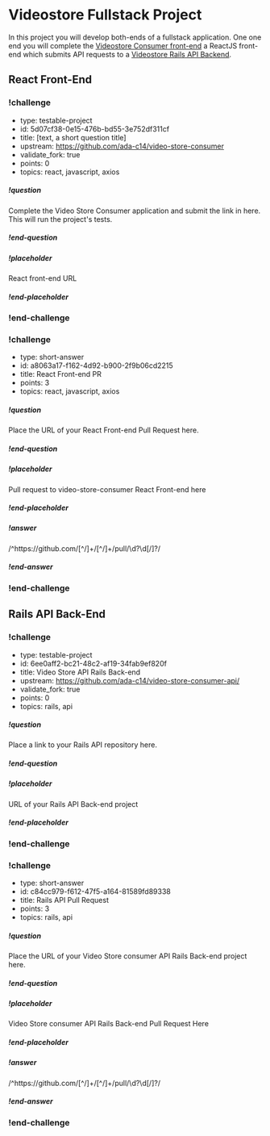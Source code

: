 # Videostore Fullstack Project

In this project you will develop both-ends of a fullstack application.  One one end you will complete the [Videostore Consumer front-end](https://github.com/ada-c14/video-store-consumer) a ReactJS front-end which submits API requests to a [Videostore Rails API Backend](https://github.com/ada-c14/video-store-consumer-api/).


## React Front-End

<!-- >>>>>>>>>>>>>>>>>>>>>> BEGIN CHALLENGE >>>>>>>>>>>>>>>>>>>>>> -->
<!-- Replace everything in square brackets [] and remove brackets  -->

### !challenge

* type: testable-project
* id: 5d07cf38-0e15-476b-bd55-3e752df311cf
* title: [text, a short question title]
* upstream: https://github.com/ada-c14/video-store-consumer
* validate_fork: true
* points: 0
* topics: react, javascript, axios

##### !question

Complete the Video Store Consumer application and submit the link in here.  This will run the project's tests.

##### !end-question

##### !placeholder

React front-end URL

##### !end-placeholder

<!-- other optional sections -->
<!-- !hint - !end-hint (markdown, hidden, students click to view) -->
<!-- !rubric - !end-rubric (markdown, instructors can see while scoring a checkpoint) -->
<!-- !explanation - !end-explanation (markdown, students can see after answering correctly) -->

### !end-challenge

<!-- ======================= END CHALLENGE ======================= -->

<!-- >>>>>>>>>>>>>>>>>>>>>> BEGIN CHALLENGE >>>>>>>>>>>>>>>>>>>>>> -->
<!-- Replace everything in square brackets [] and remove brackets  -->

### !challenge

* type: short-answer
* id: a8063a17-f162-4d92-b900-2f9b06cd2215
* title: React Front-end PR
* points: 3
* topics: react, javascript, axios

##### !question

Place the URL of your React Front-end Pull Request here.

##### !end-question

##### !placeholder

Pull request to video-store-consumer React Front-end here

##### !end-placeholder

##### !answer

/^https:\/\/github\.com\/[^\/]+\/[^\/]+\/pull\/\d?\d[\/]?/

##### !end-answer

<!-- other optional sections -->
<!-- !hint - !end-hint (markdown, hidden, students click to view) -->
<!-- !rubric - !end-rubric (markdown, instructors can see while scoring a checkpoint) -->
<!-- !explanation - !end-explanation (markdown, students can see after answering correctly) -->

### !end-challenge

<!-- ======================= END CHALLENGE ======================= -->

## Rails API Back-End

<!-- >>>>>>>>>>>>>>>>>>>>>> BEGIN CHALLENGE >>>>>>>>>>>>>>>>>>>>>> -->
<!-- Replace everything in square brackets [] and remove brackets  -->

### !challenge

* type: testable-project
* id: 6ee0aff2-bc21-48c2-af19-34fab9ef820f
* title: Video Store API Rails Back-end
* upstream: https://github.com/ada-c14/video-store-consumer-api/
* validate_fork: true
* points: 0
* topics: rails, api

##### !question

Place a link to your Rails API repository here.

##### !end-question

##### !placeholder

URL of your Rails API Back-end project

##### !end-placeholder

<!-- other optional sections -->
<!-- !hint - !end-hint (markdown, hidden, students click to view) -->
<!-- !rubric - !end-rubric (markdown, instructors can see while scoring a checkpoint) -->
<!-- !explanation - !end-explanation (markdown, students can see after answering correctly) -->

### !end-challenge

<!-- ======================= END CHALLENGE ======================= -->

<!-- >>>>>>>>>>>>>>>>>>>>>> BEGIN CHALLENGE >>>>>>>>>>>>>>>>>>>>>> -->
<!-- Replace everything in square brackets [] and remove brackets  -->

### !challenge

* type: short-answer
* id: c84cc979-f612-47f5-a164-81589fd89338
* title: Rails API Pull Request
* points: 3
* topics: rails, api

##### !question

Place the URL of your Video Store consumer API Rails Back-end project here.

##### !end-question

##### !placeholder

Video Store consumer API Rails Back-end Pull Request Here

##### !end-placeholder

##### !answer

/^https:\/\/github\.com\/[^\/]+\/[^\/]+\/pull\/\d?\d[\/]?/

##### !end-answer

<!-- other optional sections -->
<!-- !hint - !end-hint (markdown, hidden, students click to view) -->
<!-- !rubric - !end-rubric (markdown, instructors can see while scoring a checkpoint) -->
<!-- !explanation - !end-explanation (markdown, students can see after answering correctly) -->

### !end-challenge

<!-- ======================= END CHALLENGE ======================= -->
